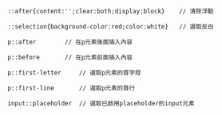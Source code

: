 ```
::after{content:'';clear:both;display:block}	// 清除浮動
```

```
::selection{background-color:red;color:white}	// 選取反白
```

```
p::after		// 在p元素後面插入內容
```

```
p::before		// 在p元素前面插入內容
```

```
p::first-letter		// 選取p元素的首字母
```

```
p::first-line		// 選取p元素的首行
```

```
input::placeholder	// 選取已啟用placeholder的input元素
```